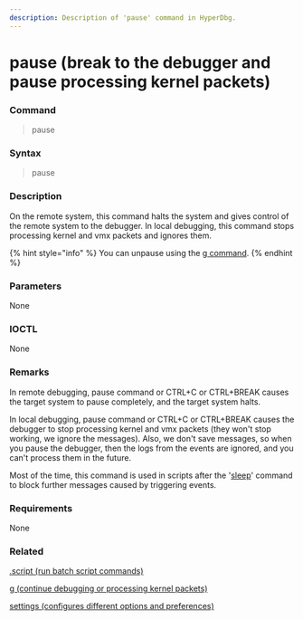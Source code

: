 ```yaml
---
description: Description of 'pause' command in HyperDbg.
---
```


# pause \(break to the debugger and pause processing kernel packets\)

### Command

> pause

### Syntax

> pause

### Description

On the remote system, this command halts the system and gives control of the remote system to the debugger. In local debugging, this command stops processing kernel and vmx packets and ignores them. 

{% hint style="info" %}
You can unpause using the [g command](https://docs.hyperdbg.org/commands/debugging-commands/g).
{% endhint %}

### Parameters

None

### IOCTL

None

### **Remarks**

In remote debugging, pause command or CTRL+C or CTRL+BREAK causes the target system to pause completely, and the target system halts. 

In local debugging, pause command or CTRL+C or CTRL+BREAK causes the debugger to stop processing kernel and vmx packets \(they won't stop working, we ignore the messages\). Also, we don't save messages, so when you pause the debugger, then the logs from the events are ignored, and you can't process them in the future.

Most of the time, this command is used in scripts after the '[sleep](https://docs.hyperdbg.org/commands/debugging-commands/sleep)' command to block further messages caused by triggering events.

### Requirements

None

### Related

[.script \(run batch script commands\)](https://docs.hyperdbg.org/commands/meta-commands/.script)

[g \(continue debugging or processing kernel packets\)](https://docs.hyperdbg.org/commands/debugging-commands/g)

[settings \(configures different options and preferences\)](https://docs.hyperdbg.org/commands/debugging-commands/settings)



